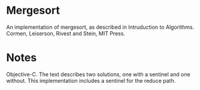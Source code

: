 # Mergesort
An implementation of mergesort, as described in Intruduction to Algorithms.  Cormen, Leiserson, Rivest and Stein, MIT Press.

# Notes
Objective-C.  The text describes two solutions, one with a sentinel and one without.  This implementation includes a sentinel for the reduce path.
